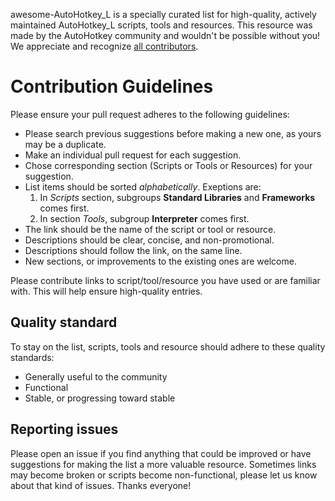 awesome-AutoHotkey_L is a specially curated list for high-quality, actively maintained AutoHotkey_L scripts, tools and resources.
This resource was made by the AutoHotkey community and wouldn't be possible without you! We appreciate and recognize [all contributors](/contributors).

# Contribution Guidelines
Please ensure your pull request adheres to the following guidelines:
- Please search previous suggestions before making a new one, as yours may be a duplicate.
- Make an individual pull request for each suggestion.
- Chose corresponding section (Scripts or Tools or Resources) for your suggestion.
- List items should be sorted *alphabetically*. Exeptions are:
  1. In *Scripts* section, subgroups **Standard Libraries** and **Frameworks** comes first.
  2. In section *Tools*, subgroup **Interpreter** comes first.
- The link should be the name of the script or tool or resource.
- Descriptions should be clear, concise, and non-promotional.
- Descriptions should follow the link, on the same line.
- New sections, or improvements to the existing ones are welcome.

Please contribute links to script/tool/resource you have used or are familiar with. This will help ensure high-quality entries.


## Quality standard

To stay on the list, scripts, tools and resource should adhere to these quality standards:

- Generally useful to the community
- Functional
- Stable, or progressing toward stable


## Reporting issues

Please open an issue if you find anything that could be improved or have suggestions for making the list a more valuable resource. Sometimes links may become broken or scripts become non-functional, please let us know about that kind of issues. Thanks everyone!
